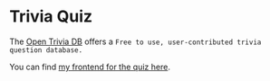 # Trivia Quiz

The [Open Trivia DB](https://opentdb.com/) offers a `Free to use, user-contributed trivia question database.`

You can find [my frontend for the quiz here](https://blogscot.github.io/trivia-quiz/).
